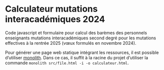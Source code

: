 # Calculateur mutations interacadémiques 2024

Code javascript et formulaire pour calcul des barèmes des personnels enseignants mutations interacadémiques second degré pour les mutations effectives à la rentrée 2025 (vœux formulés en novembre 2024).



Pour générer une page web statique intégrant les ressources, il est possible d’utiliser [monolith](https://github.com/Y2Z/monolith). Dans ce cas, il suffit à la racine du projet d’utiliser la commande `monolith src/file.html -i -o calculateur.html`.

